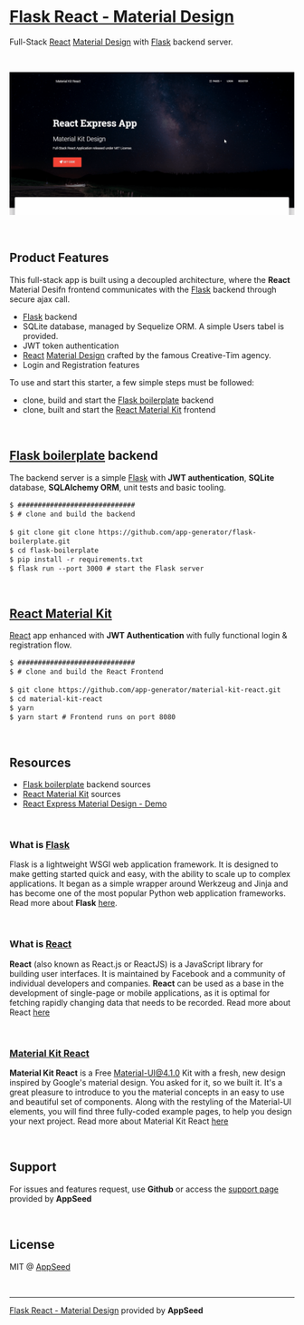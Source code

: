# [Flask React - Material Design](https://appseed.us/apps/flask-apps/material-kit-creative-tim)

Full-Stack [React](https://reactjs.org/) [Material Design](https://demos.creative-tim.com/material-kit-react?ref=appseed) with [Flask](https://palletsprojects.com/p/flask/) backend server.

<br />

![Flask React Material Design - Gif animated presentation.](https://github.com/app-generator/static/blob/master/products/flask-react-material-design-intro.gif?raw=true)

<br />

## Product Features

This full-stack app is built using a decoupled architecture, where the **React** Material Desifn frontend communicates with the [Flask](https://palletsprojects.com/p/flask/) backend through secure ajax call.

 - [Flask](https://palletsprojects.com/p/flask/) backend
 - SQLite database, managed by Sequelize ORM. A simple Users tabel is provided.
 - JWT token authentication
 - [React](https://reactjs.org/) [Material Design](https://demos.creative-tim.com/material-kit-react?ref=appseed) crafted by the famous Creative-Tim agency.
 - Login and Registration features

To use and start this starter, a few simple steps must be followed: 

 - clone, build and start the [Flask boilerplate](https://github.com/app-generator/flask-boilerplate) backend
 - clone, built and start the [React Material Kit](https://github.com/app-generator/react-material-kit) frontend

<br />

## [Flask boilerplate](https://github.com/app-generator/flask-boilerplate) backend 
 
The backend server is a simple [Flask](https://palletsprojects.com/p/flask/) with **JWT authentication**, **SQLite** database, **SQLAlchemy ORM**, unit tests and basic tooling.
 
```
$ #############################
$ # clone and build the backend

$ git clone git clone https://github.com/app-generator/flask-boilerplate.git
$ cd flask-boilerplate
$ pip install -r requirements.txt
$ flask run --port 3000 # start the Flask server
```

<br />

## [React Material Kit](https://github.com/app-generator/react-material-kit)

[React](https://reactjs.org/) app enhanced with **JWT Authentication** with fully functional login & registration flow. 

```
$ #############################
$ # clone and build the React Frontend

$ git clone https://github.com/app-generator/material-kit-react.git
$ cd material-kit-react
$ yarn
$ yarn start # Frontend runs on port 8080
```

<br />

## Resources

 - [Flask boilerplate](https://github.com/app-generator/flask-boilerplate) backend sources
 - [React Material Kit](https://github.com/app-generator/react-material-kit) sources
 - [React Express Material Design - Demo](https://react-express-material-kit.appseed.us/)

<br />

### What is [Flask](https://palletsprojects.com/p/flask/)

Flask is a lightweight WSGI web application framework. It is designed to make getting started quick and easy, with the ability to scale up to complex applications. It began as a simple wrapper around Werkzeug and Jinja and has become one of the most popular Python web application frameworks. Read more about **Flask** [here](https://flask.palletsprojects.com/en/1.1.x/).

<br />

### What is [React](https://reactjs.org/)

**React** (also known as React.js or ReactJS) is a JavaScript library for building user interfaces. It is maintained by Facebook and a community of individual developers and companies. **React** can be used as a base in the development of single-page or mobile applications, as it is optimal for fetching rapidly changing data that needs to be recorded. Read more about React [here](https://reactjs.org/)

<br />

### [Material Kit React](https://www.creative-tim.com/product/material-kit-react)

**Material Kit React** is a Free Material-UI@4.1.0 Kit with a fresh, new design inspired by Google's material design. You asked for it, so we built it. It's a great pleasure to introduce to you the material concepts in an easy to use and beautiful set of components. Along with the restyling of the Material-UI elements, you will find three fully-coded example pages, to help you design your next project. Read more about Material Kit React [here](https://www.creative-tim.com/product/material-kit-react)

<br />

## Support

For issues and features request, use **Github** or access the [support page](https://appseed.us/support) provided by **AppSeed** 

<br />

## License
MIT @ [AppSeed](https://appseed.us)

<br />

---
[Flask React - Material Design](https://appseed.us/apps/flask-apps/material-kit-creative-tim) provided by **AppSeed**
